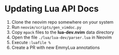 # Updating Lua API Docs

1. Clone the neovim repo somewhere on your system
2. Run `neovim/scripts/gen_vimdoc.py`
3. Copy `mpack` files to the **lua-dev.nvim** data directory
4. Open the file `./lua/lua-dev/parser.lua` in Neovim
5. Execute `:luafile %`
6. Create a PR with new EmmyLua annotations

